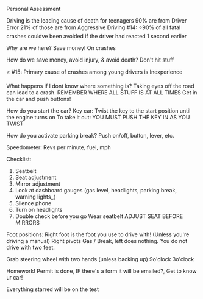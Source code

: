 Personal Assessment

Driving is the leading cause of death for teenagers
90% are from Driver Error
21% of those are from Aggressive Driving
#14: ⭐90% of all fatal crashes couldve been avoided if the driver had reacted 1 second earlier

Why are we here? Save money! On crashes

How do we save money, avoid injury, & avoid death?
Don't hit stuff

⭐ #15: Primary cause of crashes among young drivers is Inexperience

What happens if I dont know where something is?
Taking eyes off the road can lead to a crash. REMEMBER WHERE ALL STUFF IS AT ALL TIMES
Get in the car and push buttons!

How do you start the car?
Key car: Twist the key to the start position until the engine turns on
To take it out: YOU MUST PUSH THE KEY IN AS YOU TWIST

How do you activate parking break?
Push on/off, button, lever, etc.

Speedometer: Revs per minute, fuel, mph

Checklist:
1. Seatbelt
2. Seat adjustment
3. Mirror adjustment
4. Look at dashboard gauges (gas level, headlights, parking break, warning lights,,)
5. Silence phone
6. Turn on headlights
7. Double check before you go
Wear seatbelt
ADJUST SEAT BEFORE MIRRORS

Foot positions:
Right foot is the foot you use to drive with! (Unless you're driving a manual)
Right pivots Gas / Break, left does nothing. You do not drive with two feet.


Grab steering wheel with two hands (unless backing up)
9o'clock 3o'clock

Homework! Permit is done, IF there's a form it will be emailed?, Get to know ur car!

Everything starred will be on the test

